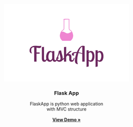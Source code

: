 <p align="center">
  <a href="https://github.com/Xsanjaya/FlaskApp">
    <img src="https://raw.githubusercontent.com/Xsanjaya/ASSETS/main/FlaskApp.png" alt="Logo" width="400">
  </a>

  <h3 align="center">Flask App </h3>

  <p align="center">
    FlaskApp is python web application
    <br/>
    with MVC structure
    <br/>
    <br/>
    <a href="https://readme.shaankhan.dev"><strong>View Demo »</strong></a>
    <br/>
    <br/>
  </p>
  
</p>
